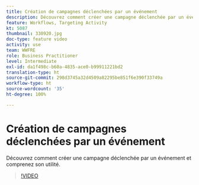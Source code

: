```yaml
---
title: Création de campagnes déclenchées par un événement
description: Découvrez comment créer une campagne déclenchée par un événement et comprenez son utilité.
feature: Workflows, Targeting Activity
kt: 5087
thumbnail: 330920.jpg
doc-type: feature video
activity: use
team: WWFRE
role: Business Practitioner
level: Intermediate
exl-id: da1f498c-b60a-4835-ace0-b99911221bd2
translation-type: ht
source-git-commit: 298d3745a32d4509a82295be851f6e390f33749a
workflow-type: ht
source-wordcount: '35'
ht-degree: 100%

---
```


# Création de campagnes déclenchées par un événement

Découvrez comment créer une campagne déclenchée par un événement et comprenez son utilité.

>[!VIDEO](https://video.tv.adobe.com/v/330920?quality=12)
